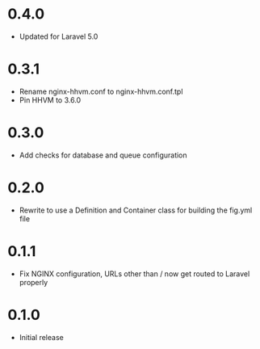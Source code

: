 # 0.4.0

* Updated for Laravel 5.0

# 0.3.1

* Rename nginx-hhvm.conf to nginx-hhvm.conf.tpl
* Pin HHVM to 3.6.0

# 0.3.0

* Add checks for database and queue configuration

# 0.2.0

* Rewrite to use a Definition and Container class for building the fig.yml file

# 0.1.1

* Fix NGINX configuration, URLs other than / now get routed to Laravel properly

# 0.1.0

* Initial release
